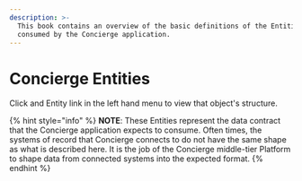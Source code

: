 ```yaml
---
description: >-
  This book contains an overview of the basic definitions of the Entities
  consumed by the Concierge application.
---
```


# Concierge Entities

Click and Entity link in the left hand menu to view that object's structure.

{% hint style="info" %}
**NOTE**: These Entities represent the data contract that the Concierge application expects to consume.  Often times, the systems of record that Concierge connects to do not have the same shape as what is described here.  It is the job of the Concierge middle-tier Platform to shape data from connected systems into the expected format.
{% endhint %}




